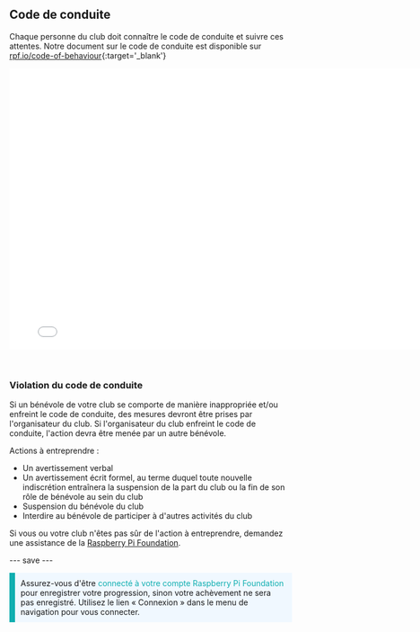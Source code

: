 ## Code de conduite

Chaque personne du club doit connaître le code de conduite et suivre ces attentes. Notre document sur le code de conduite est disponible sur [rpf.io/code-of-behaviour](http://rpf.io/code-of-behaviour){:target='_blank'}

<embed src="images/Raspberry_Pi_Foundation-safeguarding-code-of-behaviour.pdf" width="790" height="500" 
 type="application/pdf">
  </p> 
  
  <p spaces-before="0">
    <br>
  </p>
<h3 spaces-before="0">
  Violation du code de conduite
</h3>

<p spaces-before="0">
  Si un bénévole de votre club se comporte de manière inappropriée et/ou enfreint le code de conduite, des mesures devront être prises par l'organisateur du club. Si l'organisateur du club enfreint le code de conduite, l'action devra être menée par un autre bénévole.
</p>

<p spaces-before="0">
  Actions à entreprendre :
</p>

<ul>
  <li>
    Un avertissement verbal
  </li>
  <li>
    Un avertissement écrit formel, au terme duquel toute nouvelle indiscrétion entraînera la suspension de la part du club ou la fin de son rôle de bénévole au sein du club
  </li>
  <li>
    Suspension du bénévole du club
  </li>
  <li>
    Interdire au bénévole de participer à d'autres activités du club
  </li>
</ul>

<p spaces-before="0">
  Si vous ou votre club n'êtes pas sûr de l'action à entreprendre, demandez une assistance de la <a href="mailto:safeguarding@raspberrypi.org">Raspberry Pi Foundation</a>.
</p>

<p spaces-before="0">
  --- save ---
</p>

<p style="border-left: solid; border-width:10px; border-color: #0faeb0; background-color: aliceblue; padding: 10px;">
Assurez-vous d'être <span style="color: #0faeb0">connecté à votre compte Raspberry Pi Foundation</span> pour enregistrer votre progression, sinon votre achèvement ne sera pas enregistré. Utilisez le lien « Connexion » dans le menu de navigation pour vous connecter.
</p>
